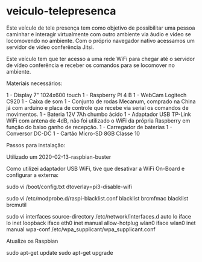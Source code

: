 # veiculo-telepresenca

Este veículo de tele presença tem como objetivo de possibilitar uma pessoa caminhar e interagir virtualmente com outro ambiente via áudio e vídeo se locomovendo no ambiente. Com o próprio navegador nativo acessamos um servidor de vídeo conferência Jitsi.

Este veículo tem que ter acesso a uma rede WiFi para chegar até o servidor de vídeo conferência e receber os comandos para se locomover no ambiente.

Materiais necessários:

1 - Display 7" 1024x600 touch
1 - Raspberry PI 4 B
1 - WebCam Logitech C920
1 - Caixa de som
1 - Conjunto de rodas Mecanum, comprado na China já com arduino e placa de controle que recebe via serial os comandos de movimentos.
1 - Bateria 12V 7Ah chumbo ácido
1 - Adaptador USB TP-Link WiFi com antena de 4dB, não foi utilizado o WiFi da própria Raspberry em função do baixo ganho de recepção.
1 - Carregador de baterias
1 - Conversor DC-DC
1 - Cartão Micro-SD 8GB Classe 10

Passos para instalação:

Utilizado um 2020-02-13-raspbian-buster

Como utilizei adaptador USB WiFi, tive que desativar a WiFi On-Board e configurar a externa:

sudo vi /boot/config.txt
dtoverlay=pi3-disable-wifi

sudo vi /etc/modprobe.d/raspi-blacklist.conf
blacklist brcmfmac
blacklist brcmutil

sudo vi interfaces
source-directory /etc/network/interfaces.d
auto lo
iface lo inet loopback
iface eth0 inet manual
allow-hotplug wlan0
iface wlan0 inet manual
        wpa-conf /etc/wpa_supplicant/wpa_supplicant.conf


Atualize os Raspbian

sudo apt-get update
sudo apt-get upgrade





